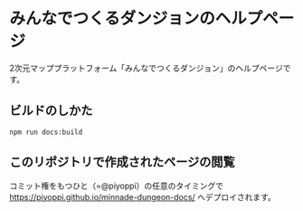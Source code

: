 # みんなでつくるダンジョンのヘルプページ

2次元マッププラットフォーム「みんなでつくるダンジョン」のヘルプページです。

## ビルドのしかた
 
```
npm run docs:build
```

## このリポジトリで作成されたページの閲覧

コミット権をもつひと（=@piyoppi）の任意のタイミングで https://piyoppi.github.io/minnade-dungeon-docs/ へデプロイされます。
